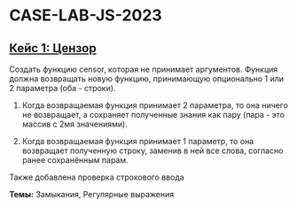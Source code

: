 # CASE-LAB-JS-2023

<h2><a href="https://github.com/mariasinkevich/CASE-LAB-JS-2023/tree/main/Case%201:%20Censor">Кейс 1: Цензор</a></h2>
Создать функцию censor, которая не принимает аргументов. Функция должна возвращать новую функцию, принимающую опционально 1 или 2 параметра (оба - строки).

1) Когда возвращаемая функция принимает 2 параметра, то она ничего не возвращает, а сохраняет полученные знания как пару (пара - это массив с 2мя значениями).

2) Когда возвращаемая функция принимает 1 параметр, то она возвращает полученную строку, заменив в ней все слова, согласно ранее сохранённым парам.

Также добавлена проверка строкового ввода

<b>Темы:</b> Замыкания, Регулярные выражения

